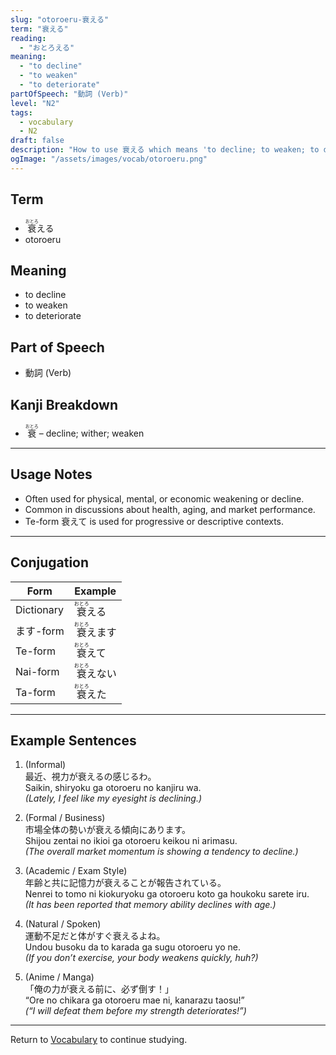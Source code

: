 ```yaml
---
slug: "otoroeru-衰える"
term: "衰える"
reading:
  - "おとろえる"
meaning:
  - "to decline"
  - "to weaken"
  - "to deteriorate"
partOfSpeech: "動詞 (Verb)"
level: "N2"
tags:
  - vocabulary
  - N2
draft: false
description: "How to use 衰える which means 'to decline; to weaken; to deteriorate' in preparation for the JLPT N2"
ogImage: "/assets/images/vocab/otoroeru.png"
---
```

## Term  
- <ruby>衰<rt>おとろ</rt></ruby>える
- otoroeru

## Meaning  
- to decline  
- to weaken  
- to deteriorate

## Part of Speech  
- 動詞 (Verb)

## Kanji Breakdown  
- <ruby>衰<rt>おとろ</rt></ruby> – decline; wither; weaken

---

## Usage Notes

- Often used for physical, mental, or economic weakening or decline.  
- Common in discussions about health, aging, and market performance.  
- Te-form 衰えて is used for progressive or descriptive contexts.

---

## Conjugation

| Form | Example |
| --- | --- |
| Dictionary | <ruby>衰<rt>おとろ</rt></ruby>える |
| ます-form | <ruby>衰<rt>おとろ</rt></ruby>えます |
| Te-form | <ruby>衰<rt>おとろ</rt></ruby>えて |
| Nai-form | <ruby>衰<rt>おとろ</rt></ruby>えない |
| Ta-form | <ruby>衰<rt>おとろ</rt></ruby>えた |

---

## Example Sentences

1. (Informal)  
最近、視力が<span class="text-skin-accent">衰える</span>の感じるわ。  
Saikin, shiryoku ga <span class="text-skin-accent">otoroeru</span> no kanjiru wa.  
*(Lately, I feel like my eyesight is <span class="text-skin-accent">declining</span>.)*

2. (Formal / Business)  
市場全体の勢いが<span class="text-skin-accent">衰える</span>傾向にあります。  
Shijou zentai no ikioi ga <span class="text-skin-accent">otoroeru</span> keikou ni arimasu.  
*(The overall market momentum is showing a tendency to <span class="text-skin-accent">decline</span>.)*

3. (Academic / Exam Style)  
年齢と共に記憶力が<span class="text-skin-accent">衰える</span>ことが報告されている。  
Nenrei to tomo ni kiokuryoku ga <span class="text-skin-accent">otoroeru</span> koto ga houkoku sarete iru.  
*(It has been reported that memory ability <span class="text-skin-accent">declines</span> with age.)*

4. (Natural / Spoken)  
運動不足だと体がすぐ<span class="text-skin-accent">衰える</span>よね。  
Undou busoku da to karada ga sugu <span class="text-skin-accent">otoroeru</span> yo ne.  
*(If you don’t exercise, your body <span class="text-skin-accent">weakens</span> quickly, huh?)*

5. (Anime / Manga)  
「俺の力が<span class="text-skin-accent">衰える</span>前に、必ず倒す！」  
“Ore no chikara ga <span class="text-skin-accent">otoroeru</span> mae ni, kanarazu taosu!”  
*(“I will defeat them before my strength <span class="text-skin-accent">deteriorates</span>!”)*

---

Return to [Vocabulary](/vocabulary/) to continue studying.